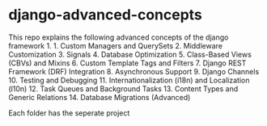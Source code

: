 # django-advanced-concepts
This repo explains the following advanced concepts of the django framework
    1. 1. Custom Managers and QuerySets
    2. Middleware Customization
    3. Signals
    4. Database Optimization
    5. Class-Based Views (CBVs) and Mixins
    6. Custom Template Tags and Filters
    7. Django REST Framework (DRF) Integration
    8. Asynchronous Support
    9. Django Channels
    10. Testing and Debugging
    11. Internationalization (i18n) and Localization (l10n)
    12. Task Queues and Background Tasks
    13. Content Types and Generic Relations
    14. Database Migrations (Advanced)
    
Each folder has the seperate project